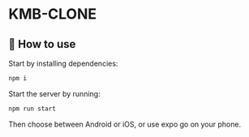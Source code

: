 # KMB-CLONE

## 🚀 How to use

Start by installing dependencies:

```sh
npm i
```

Start the server by running:

```sh
npm run start
```

Then choose between Android or iOS, or use expo go on your phone.
